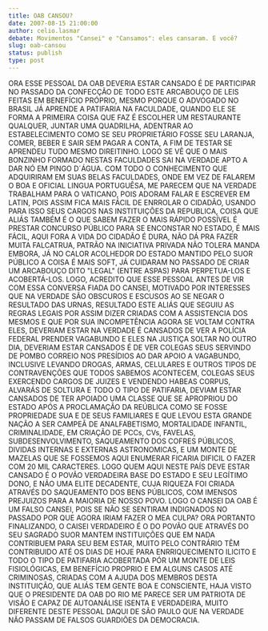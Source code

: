```yaml
---
title: OAB CANSOU?
date: 2007-08-15 21:00:00
author: celio.lasmar
debate: Movimentos "Cansei" e "Cansamos": eles cansaram. E você?
slug: oab-cansou
status: publish 
type: post
---
```


ORA ESSE PESSOAL DA OAB DEVERIA ESTAR CANSADO É DE PARTICIPAR NO PASSADO DA CONFECÇÃO DE TODO ESTE ARCABOUÇO DE LEIS FEITAS EM BENEFÍCIO PRÓPRIO, MESMO PORQUE O ADVOGADO NO BRASIL JÁ APRENDE A PATIFARIA NA FACULDADE, QUANDO ELE SE FORMA A PRIMEIRA COISA QUE FAZ É ESCOLHER UM RESTAURANTE QUALQUER, JUNTAR UMA QUADRILHA, ADENTRAR AO ESTABELECIMENTO COMO SE SEU PROPRIETÁRIO FOSSE SEU LARANJA, COMER, BEBER E SAIR SEM PAGAR A CONTA, A FIM DE TESTAR SE APRENDEU TUDO MESMO DIREITINHO. LOGO SE VÊ QUE O MAIS BONZINHO FORMADO NESTAS FACULDADES SAI NA VERDADE APTO A DAR NÓ EM PINGO D´ÁGUA. COM TODO O CONHECIMENTO QUE ADQUIRIRAM EM SUAS BELAS FACULDADES, ONDE EM VEZ DE FALAREM O BOA E OFICIAL LINGUA PORTUGUÊSA, ME PARECEM QUE NA VERDADE TRABALHAM PARA O VATICANO, POIS ADORAM FALAR E ESCREVER EM LATIN, POIS ASSIM FICA MAIS FÁCIL DE ENRROLAR O CIDADÃO, USANDO PARA ISSO SEUS CARGOS NAS INSTITUIÇÕES DA REPUBLICA, COISA QUE ALIÁS TAMBÉM É O QUE SABEM FAZER O MAIS RÁPIDO POSSÍVEL É PRESTAR CONCURSO PÚBLICO PARA SE ENCONSTAR NO ESTADO, É MAIS FÁCIL, AQUI FORA A VIDA DO CIDADÃO É DURA, NÃO DÁ PRA FAZER MUITA FALCATRUA, PATRÃO NA INICIATIVA PRIVADA NÃO TOLERA MANDA EMBORA, JÁ NO CALOR ACOLHEDOR DO ESTADO MANTIDO PELO SUOR PÚBLICO A COISA É MAIS SOFT, JÁ CUIDARAM NO PASSADO DE CRIAR UM ARCABOUÇO DITO "LEGAL" (ENTRE ASPAS) PARA PERPETUA-LOS E ACOBERTÁ-LOS. LOGO, ACREDITO QUE ESSE PESSOAL ANTES DE VIR COM ESSA CONVERSA FIADA DO CANSEI, MOTIVADO POR INTERESSES QUE NA VERDADE SÃO OBSCUROS E ESCUSOS AO SE NEGAR O RESULTADO DAS URNAS, RESULTADO ESTE ALIÁS QUE SEGUIU AS REGRAS LEGAIS POR ASSIM DIZER CRIADAS COM A ASSISTENCIA DOS MESMOS E QUE POR SUA INCOMPETÊNCIA AGORA SE VOLTAM CONTRA ELES, DEVERIAM ESTAR NA VERDADE É CANSADOS DE VER A POLÍCIA FEDERAL PRENDER VAGABUNDO E ELES NA JUSTIÇA SOLTAR NO OUTRO DIA, DEVERIAM ESTAR CANSADOS É DE VER COLEGAS SEUS SERVINDO DE POMBO CORREIO NOS PRESÍDIOS AO DAR APOIO A VAGABUNDO, INCLUSIVE LEVANDO DROGAS, ARMAS, CELULARES E OUTROS TIPOS DE CONTRAVENÇÕES QUE TODOS SABEMOS ACONTECEM, COLEGAS SEUS EXERCENDO CARGOS DE JUIZES E VENDENDO HABEAS CORPUS, ALVARÁS DE SOLTURA E TODO O TIPO DE PATIFARIA, DEVIAM ESTAR CANSADOS DE TER APOIADO UMA CLASSE QUE SE APROPRIOU DO ESTADO APÓS A PROCLAMAÇÃO DA REÚBLICA COMO SE FOSSE PROPRIEDADE SUA E DE SEUS FAMILIARES E QUE LEVOU ESTA GRANDE NAÇÃO A SER CAMPEÃ DE ANALFABETISMO, MORTALIDADE INFANTIL, CRIMINALIDADE, EM CRIAÇÃO DE PCCs, CVs, FAVELAS, SUBDESENVOLVIMENTO, SAQUEAMENTO DOS COFRES PÚBLICOS, DIVIDAS INTERNAS E EXTERNAS ASTRONOMICAS, E UM MONTE DE MAZELAS QUE SE FOSSEMOS AQUI ENUMERAR FICARIA DIFICIL O FAZER COM 20 MIL CARACTERES. LOGO QUEM AQUI NESTE PAÍS DEVE ESTAR CANSADO É O POVÃO VERDADEIRA BASE DO ESTADO E SEU LEGÍTIMO DONO, E NÃO UMA ELITE DECADENTE, CUJA RIQUEZA FOI CRIADA ATRAVÉS DO SAQUEAMENTO DOS BENS PÚBLICOS, COM IMENSOS PREJUIZOS PARA A MAIORIA DE NOSSO POVO. LOGO O CANSEI DA OAB É UM FALSO CANSEI, POIS SE NÃO SE SENTIRAM INDIGNADOS NO PASSADO POR QUE AGORA IRIAM FAZER O MEA CULPA? ORA PORTANTO FINALIZANDO, O CAISEI VERDADEIRO É O DO POVÃO QUE ATRAVÉS DO SEU SAGRADO SUOR MANTEM INSTITUIÇÕES QUE EM NADA CONTRIBUEM PARA SEU BEM ESTAR, MUITO PELO CONTRÁRIO TÊM CONTRIBUIDO ATÉ OS DIAS DE HOJE PARA ENRRIQUECIMENTO ILICITO E TODO O TIPO DE PATIFARIA ACOBERTADA PÓR UM MONTE DE LEIS FISIOLÓGICAS, EM BENEFÍCIO PROPRIO E EM ALGUNS CASOS ATÉ CRIMINOSAS, CRIADAS COM A AJUDA DOS MEMBROS DESTA INSTITUIÇÃO, QUE ALIÁS TEM GENTE BOA E CONSCIENTE, HAJA VISTO QUE O PRESIDENTE DA OAB DO RIO ME PARECE SER UM PATRIOTA DE VISÃO E CAPAZ DE AUTOANÁLISE ISENTA E VERDADEIRA, MUITO DIFERENTE DESTE PESSOAL DAQUI DE SÃO PAULO QUE NA VERDADE NÃO PASSAM DE FALSOS GUARDIÕES DA DEMOCRACIA.
